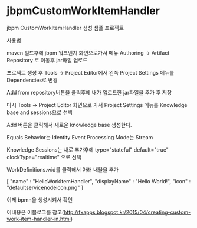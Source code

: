 # jbpmCustomWorkItemHandler
jbpm CustomWorkItemHandler 생성 샘플 프로젝트

사용법 

maven 빌드후에 jbpm 워크밴치 화면으로가서 메뉴 Authoring -> Artifact Repository 로 이동후 jar파일 업로드

프로젝트 생성 후 Tools -> Project Editor에서 왼쪽 Project Settings 메뉴를 Dependencies로 변경

Add from repository버튼을 클릭후에 내가 업로드한 jar파일을 추가 후 저장

다시 Tools -> Project Editor 화면으로 가서 Project Settings 메뉴를 Knowledge base and sessions으로 선택

Add 버튼을 클릭해서 새로운 knowledge base 생성한다. 

Equals Behavior는 Identity 
Event Processing Mode는 Stream

Knowledge Sessions는 새로 추가후에 type="stateful" default="true" clockType="realtime" 으로 선택

  <kmodule xmlns="http://jboss.org/kie/6.0.0/kmodule" xmlns:xsi="http://www.w3.org/2001/XMLSchema-instance">
    <kbase name="test" default="false" eventProcessingMode="stream" equalsBehavior="identity">
      <ksession name="test" type="stateful" default="true" clockType="realtime">
        <workItemHandlers>
          <workItemHandler type="kr.co.killers.jbpm.customWorkItemHandler.HelloWorkItemHandler" name="HelloWorkItemHandler"/>
        </workItemHandlers>
      </ksession>
    </kbase>
  </kmodule>




WorkDefinitions.wid를 클릭해서 아래 내욜을 추가 

 [
   "name" : "HelloWorkItemHandler",
    "displayName" : "Hello World!",
    "icon" : "defaultservicenodeicon.png"
  ] 
  
  
  이제 bpmn을 생성시켜서 확인 

이내용은 이블로그를 참고(http://fxapps.blogspot.kr/2015/04/creating-custom-work-item-handler-in.html)





